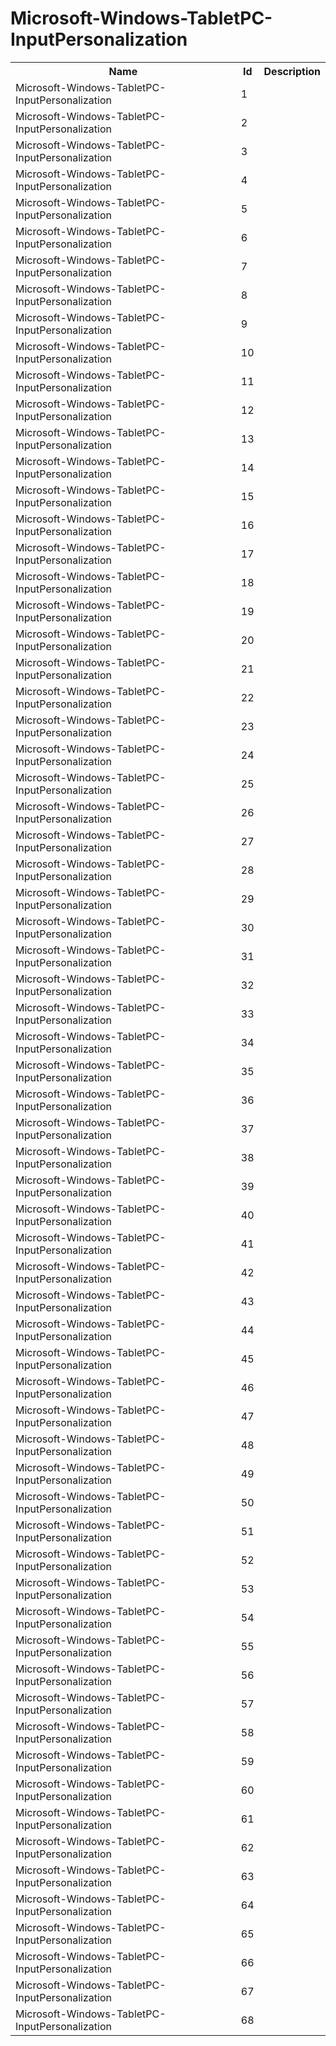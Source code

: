 # Microsoft-Windows-TabletPC-InputPersonalization

<table>
<colgroup><col/><col/><col/></colgroup>
<tr><th>Name</th><th>Id</th><th>Description</th></tr>
<tr><td>Microsoft-Windows-TabletPC-InputPersonalization</td><td>1</td><td></td></tr>
<tr><td>Microsoft-Windows-TabletPC-InputPersonalization</td><td>2</td><td></td></tr>
<tr><td>Microsoft-Windows-TabletPC-InputPersonalization</td><td>3</td><td></td></tr>
<tr><td>Microsoft-Windows-TabletPC-InputPersonalization</td><td>4</td><td></td></tr>
<tr><td>Microsoft-Windows-TabletPC-InputPersonalization</td><td>5</td><td></td></tr>
<tr><td>Microsoft-Windows-TabletPC-InputPersonalization</td><td>6</td><td></td></tr>
<tr><td>Microsoft-Windows-TabletPC-InputPersonalization</td><td>7</td><td></td></tr>
<tr><td>Microsoft-Windows-TabletPC-InputPersonalization</td><td>8</td><td></td></tr>
<tr><td>Microsoft-Windows-TabletPC-InputPersonalization</td><td>9</td><td></td></tr>
<tr><td>Microsoft-Windows-TabletPC-InputPersonalization</td><td>10</td><td></td></tr>
<tr><td>Microsoft-Windows-TabletPC-InputPersonalization</td><td>11</td><td></td></tr>
<tr><td>Microsoft-Windows-TabletPC-InputPersonalization</td><td>12</td><td></td></tr>
<tr><td>Microsoft-Windows-TabletPC-InputPersonalization</td><td>13</td><td></td></tr>
<tr><td>Microsoft-Windows-TabletPC-InputPersonalization</td><td>14</td><td></td></tr>
<tr><td>Microsoft-Windows-TabletPC-InputPersonalization</td><td>15</td><td></td></tr>
<tr><td>Microsoft-Windows-TabletPC-InputPersonalization</td><td>16</td><td></td></tr>
<tr><td>Microsoft-Windows-TabletPC-InputPersonalization</td><td>17</td><td></td></tr>
<tr><td>Microsoft-Windows-TabletPC-InputPersonalization</td><td>18</td><td></td></tr>
<tr><td>Microsoft-Windows-TabletPC-InputPersonalization</td><td>19</td><td></td></tr>
<tr><td>Microsoft-Windows-TabletPC-InputPersonalization</td><td>20</td><td></td></tr>
<tr><td>Microsoft-Windows-TabletPC-InputPersonalization</td><td>21</td><td></td></tr>
<tr><td>Microsoft-Windows-TabletPC-InputPersonalization</td><td>22</td><td></td></tr>
<tr><td>Microsoft-Windows-TabletPC-InputPersonalization</td><td>23</td><td></td></tr>
<tr><td>Microsoft-Windows-TabletPC-InputPersonalization</td><td>24</td><td></td></tr>
<tr><td>Microsoft-Windows-TabletPC-InputPersonalization</td><td>25</td><td></td></tr>
<tr><td>Microsoft-Windows-TabletPC-InputPersonalization</td><td>26</td><td></td></tr>
<tr><td>Microsoft-Windows-TabletPC-InputPersonalization</td><td>27</td><td></td></tr>
<tr><td>Microsoft-Windows-TabletPC-InputPersonalization</td><td>28</td><td></td></tr>
<tr><td>Microsoft-Windows-TabletPC-InputPersonalization</td><td>29</td><td></td></tr>
<tr><td>Microsoft-Windows-TabletPC-InputPersonalization</td><td>30</td><td></td></tr>
<tr><td>Microsoft-Windows-TabletPC-InputPersonalization</td><td>31</td><td></td></tr>
<tr><td>Microsoft-Windows-TabletPC-InputPersonalization</td><td>32</td><td></td></tr>
<tr><td>Microsoft-Windows-TabletPC-InputPersonalization</td><td>33</td><td></td></tr>
<tr><td>Microsoft-Windows-TabletPC-InputPersonalization</td><td>34</td><td></td></tr>
<tr><td>Microsoft-Windows-TabletPC-InputPersonalization</td><td>35</td><td></td></tr>
<tr><td>Microsoft-Windows-TabletPC-InputPersonalization</td><td>36</td><td></td></tr>
<tr><td>Microsoft-Windows-TabletPC-InputPersonalization</td><td>37</td><td></td></tr>
<tr><td>Microsoft-Windows-TabletPC-InputPersonalization</td><td>38</td><td></td></tr>
<tr><td>Microsoft-Windows-TabletPC-InputPersonalization</td><td>39</td><td></td></tr>
<tr><td>Microsoft-Windows-TabletPC-InputPersonalization</td><td>40</td><td></td></tr>
<tr><td>Microsoft-Windows-TabletPC-InputPersonalization</td><td>41</td><td></td></tr>
<tr><td>Microsoft-Windows-TabletPC-InputPersonalization</td><td>42</td><td></td></tr>
<tr><td>Microsoft-Windows-TabletPC-InputPersonalization</td><td>43</td><td></td></tr>
<tr><td>Microsoft-Windows-TabletPC-InputPersonalization</td><td>44</td><td></td></tr>
<tr><td>Microsoft-Windows-TabletPC-InputPersonalization</td><td>45</td><td></td></tr>
<tr><td>Microsoft-Windows-TabletPC-InputPersonalization</td><td>46</td><td></td></tr>
<tr><td>Microsoft-Windows-TabletPC-InputPersonalization</td><td>47</td><td></td></tr>
<tr><td>Microsoft-Windows-TabletPC-InputPersonalization</td><td>48</td><td></td></tr>
<tr><td>Microsoft-Windows-TabletPC-InputPersonalization</td><td>49</td><td></td></tr>
<tr><td>Microsoft-Windows-TabletPC-InputPersonalization</td><td>50</td><td></td></tr>
<tr><td>Microsoft-Windows-TabletPC-InputPersonalization</td><td>51</td><td></td></tr>
<tr><td>Microsoft-Windows-TabletPC-InputPersonalization</td><td>52</td><td></td></tr>
<tr><td>Microsoft-Windows-TabletPC-InputPersonalization</td><td>53</td><td></td></tr>
<tr><td>Microsoft-Windows-TabletPC-InputPersonalization</td><td>54</td><td></td></tr>
<tr><td>Microsoft-Windows-TabletPC-InputPersonalization</td><td>55</td><td></td></tr>
<tr><td>Microsoft-Windows-TabletPC-InputPersonalization</td><td>56</td><td></td></tr>
<tr><td>Microsoft-Windows-TabletPC-InputPersonalization</td><td>57</td><td></td></tr>
<tr><td>Microsoft-Windows-TabletPC-InputPersonalization</td><td>58</td><td></td></tr>
<tr><td>Microsoft-Windows-TabletPC-InputPersonalization</td><td>59</td><td></td></tr>
<tr><td>Microsoft-Windows-TabletPC-InputPersonalization</td><td>60</td><td></td></tr>
<tr><td>Microsoft-Windows-TabletPC-InputPersonalization</td><td>61</td><td></td></tr>
<tr><td>Microsoft-Windows-TabletPC-InputPersonalization</td><td>62</td><td></td></tr>
<tr><td>Microsoft-Windows-TabletPC-InputPersonalization</td><td>63</td><td></td></tr>
<tr><td>Microsoft-Windows-TabletPC-InputPersonalization</td><td>64</td><td></td></tr>
<tr><td>Microsoft-Windows-TabletPC-InputPersonalization</td><td>65</td><td></td></tr>
<tr><td>Microsoft-Windows-TabletPC-InputPersonalization</td><td>66</td><td></td></tr>
<tr><td>Microsoft-Windows-TabletPC-InputPersonalization</td><td>67</td><td></td></tr>
<tr><td>Microsoft-Windows-TabletPC-InputPersonalization</td><td>68</td><td></td></tr>
</table>
